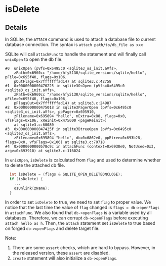 # isDelete


## Details

In SQLite, the `ATTACH` command is used to attach a database file to current database connection. The syntax is `attach path/to/db_file as xxx`

SQLite will call `attachFunc` to handle the statement and will finally call `unixOpen` to open the db file.

```
#0  unixOpen (pVfs=0x6495c0 <sqlite3_os_init.aVfs>, 
    zPath=0x6960cc "/home/hfy5130/sqlite_versions/sqlite/hello", pFile=0x695f40, flags=0x106, 
    pOutFlags=0x7fffffffad14) at sqlite3.c:42758
#1  0x0000000000476225 in sqlite3OsOpen (pVfs=0x6495c0 <sqlite3_os_init.aVfs>, 
    zPath=0x6960cc "/home/hfy5130/sqlite_versions/sqlite/hello", pFile=0x695f40, flags=0x106, 
    pFlagsOut=0x7fffffffad14) at sqlite3.c:24987
#2  0x0000000000475018 in sqlite3PagerOpen (pVfs=0x6495c0 <sqlite3_os_init.aVfs>, ppPager=0x695910, 
    zFilename=0x695894 "hello", nExtra=0x88, flags=0x0, vfsFlags=0x106, xReinit=0x475600 <pageReinit>)
    at sqlite3.c:60080
#3  0x000000000047425f in sqlite3BtreeOpen (pVfs=0x6495c0 <sqlite3_os_init.aVfs>, 
    zFilename=0x695894 "hello", db=0x6862e0, ppBtree=0x693b28, flags=0x0, vfsFlags=0x106) at sqlite3.c:70718
#4  0x0000000000578c9c in attachFunc (context=0x6938e0, NotUsed=0x3, argv=0x693910) at sqlite3.c:116024
```

In `unixOpen`, `isDelete` is calculated from `flag` and used to determine whether to delete the attached db file.

```c
  int isDelete = (flags & SQLITE_OPEN_DELETEONCLOSE);
  if (isDelete) {
    ...
    osUnlink(zName);
  }
```

In order to set `isDelete` to true, we need to set `flag` to proper value. We notice that the last time the value of `flag` changed is `flags = db->openFlags` in `attachFunc`. We also found that `db->openFlags` is a variable used by all databases. Therefore, we can corrupt `db->openFlags` before executing `attach hello as h`. Then, the `attach` statement set `isDelete` to true based on forged `db->openFlags` and delete target file.

Note:

1. There are some `assert` checks, which are hard to bypass. However, in the released version, these `assert` are disabled.
2. `create` statement will also initialize a `db->openFlags`.

